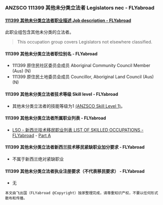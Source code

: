 ### ANZSCO 111399 其他未分类立法者 Legislators nec - FLYabroad ###

#### [111399 其他未分类立法者职业描述 Job description - FLYabroad](http://www.flyabroadvisa.com/anzsco/1113.html#111399)

此职业组包含其他未分类的立法者。

> This occupation group covers Legislators not elsewhere classified.

#### 111399 其他未分类立法者职位别名 - FLYabroad
 
- 111399	 原住民社区委员会成员 Aboriginal Community Council Member (Aus) (N)
- 111399	 原住民土地委员会成员 Councillor, Aboriginal Land Council (Aus) (N)

#### 111399 其他未分类立法者技术等级 Skill level - FLYabroad

- 其他未分类立法者的技能等级为1 [(ANZSCO Skill Level 1)](http://www.flyabroadvisa.com/anzsco/)。

#### 111399 其他未分类立法者所属职业列表 - FLYabroad

- [LSO - 新西兰技术移民职业列表 LIST OF SKILLED OCCUPATIONS - FLYabroad](http://nz.flyabroadvisa.com/lso/) - [Part A](parta)

#### 111399 其他未分类立法者新西兰技术移民紧缺职业加分要求 - FLYabroad

- 不属于新西兰绝对紧缺职业

#### 111399 其他未分类立法者执业注册要求（不代表移民要求） - FLYabroad

- 无

`本文由飞出国（FLYabroad @Copyright）独家整理完成，请尊重知识产权，不要以任何形式散布和传播。`